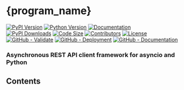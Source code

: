# {program_name}

[![PyPI Version](https://img.shields.io/pypi/v/{program_name_lower}?logo=pypi&label=Latest%20Version)](https://pypi.org/project/{program_name_lower})
[![Python Version](https://img.shields.io/pypi/pyversions/{program_name_lower}.svg?logo=python&label=Supported%20Python%20Versions)](https://pypi.org/project/{program_name_lower}/)
[![Documentation](https://img.shields.io/badge/Documentation-red.svg)](https://{program_owner_user}.github.io/{program_name_lower}/)
</br>
[![PyPI Downloads](https://img.shields.io/pypi/dm/{program_name_lower}?label=Downloads)](https://pypi.org/project/{program_name_lower}/)
[![Code Size](https://img.shields.io/github/languages/code-size/{program_owner_user}/{program_name_lower}?label=Code%20Size)](https://github.com/geo-martino/{program_name_lower})
[![Contributors](https://img.shields.io/github/contributors/{program_owner_user}/{program_name_lower}?logo=github&label=Contributors)](https://github.com/{program_owner_user}/{program_name_lower}/graphs/contributors)
[![License](https://img.shields.io/github/license/{program_owner_user}/{program_name_lower}?label=License)](https://github.com/geo-martino/{program_name_lower}/blob/master/LICENSE)
</br>
[![GitHub - Validate](https://github.com/geo-martino/{program_name_lower}/actions/workflows/validate.yml/badge.svg?branch=master)](https://github.com/{program_owner_user}/{program_name_lower}/actions/workflows/validate.yml)
[![GitHub - Deployment](https://github.com/{program_owner_user}/{program_name_lower}/actions/workflows/deploy.yml/badge.svg?event=release)](https://github.com/{program_owner_user}/{program_name_lower}/actions/workflows/deploy.yml)
[![GitHub - Documentation](https://github.com/{program_owner_user}/{program_name_lower}/actions/workflows/docs_publish.yml/badge.svg)](https://github.com/{program_owner_user}/{program_name_lower}/actions/workflows/docs_publish.yml)

### Asynchronous REST API client framework for asyncio and Python

## Contents
